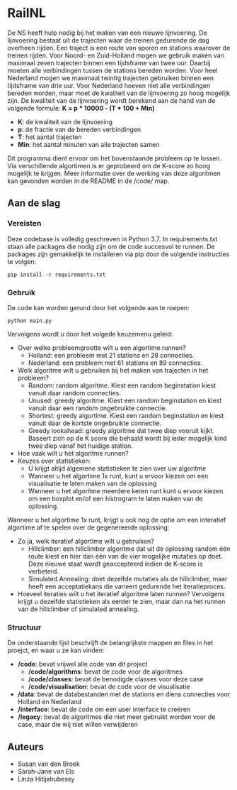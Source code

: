 # RailNL 
De NS heeft hulp nodig bij het maken van een nieuwe lijnvoering. De lijnvoering bestaat uit de trajecten waar de treinen gedurende de dag overheen rijden. Een traject is een route van sporen en stations waarover de treinen rijden. 
Voor Noord- en Zuid-Holland mogen we gebruik maken van maximaal zeven trajecten binnen een tijdsframe van twee uur. Daarbij moeten alle verbindingen tussen de stations bereden worden. 
Voor heel Nederland mogen we maximaal twintig trajecten gebruiken binnen een tijdsframe van drie uur. Voor Nederland hoeven niet alle verbindingen bereden worden, maar moet de kwaliteit van de lijnvoering zo hoog mogelijk zijn. 
De kwaliteit van de lijnvoering wordt berekend aan de hand van de volgende formule: 
**K = p * 10000 - (T * 100 + Min)**
- **K**: de kwaliteit van de lijnvoering 
- **p**: de fractie van de bereden verbindingen
- **T**: het aantal trajecten 
- **Min**: het aantal minuten van alle trajecten samen

Dit programma dient ervoor om het bovenstaande probleem op te lossen. Via verschillende algortimen is er geprobeerd om de K-score zo hoog mogelijk te krijgen. Meer informatie over de werking van deze algoritmen kan gevonden worden in de README in de /code/ map.

## Aan de slag
### Vereisten
Deze codebase is volledig geschreven in Python 3.7. In requirements.txt staan alle packages die nodig zijn om de code succesvol te runnen. De packages zijn gemakkelijk te installeren via pip door de volgende instructies te volgen:

```
pip install -r requirements.txt
```
### Gebruik
De code kan worden gerund door het volgende aan te roepen:
```
python main.py
```
Vervolgens wordt u door het volgede keuzemenu geleid:
* Over welke probleemgrootte wilt u een algortime runnen?
  * Holland: een probleem met 21 stations en 28 connecties.
  * Nederland: een probleem met 61 stations en 89 connecties.
* Welk algoritme wilt u gebruiken bij het maken van trajecten in het probleem?
  * Random: random algoritme. Kiest een random beginstation kiest vanuit daar random connecties.
  * Unused: greedy algoritme. Kiest een random beginstation en kiest vanuit daar een random ongebruikte connectie.
  * Shortest: greedy algortime. Kiest een random beginstation en kiest vanuit daar de kortste ongebruikte connectie.
  * Greedy lookahead: greedy algoritme dat twee diep vooruit kijkt. Baseert zich op de K score die behaald wordt bij ieder mogelijk kind twee diep vanaf het huidige station.
* Hoe vaak wilt u het algoritme runnen?
* Keuzes over statistieken:
  * U krijgt altijd algemene statistieken te zien over uw algoritme
  * Wanneer u het algortime 1x runt, kunt u ervoor kiezen om een visualisatie te laten maken van de oplossing
  * Wanneer u het algoritme meerdere keren runt kunt u ervoor kiezen om een boxplot en/of een histrogram te laten maken van de oplossing.
  
Wanneer u het algortime 1x runt, krijgt u ook nog de optie om een interatief algortime af te spelen over de gegenereerde oplossing:
* Zo ja, welk iteratief algortime wilt u gebruiken?
  * Hillclimber: een hillclimber algoritme dat uit de oplossing random één route kiest en hier dan één van de vier mogelijke mutaties op doet. Deze nieuwe staat wordt geaccepteerd indien de K-score is verbeterd.
  * Simulated Annealing: doet dezelfde mutaties als de hillclimber, maar heeft een acceptatiekans die varieert gedurende het iteratieproces.
* Hoeveel iteraties wilt u het iteratief algoritme laten runnen?
Vervolgens krijgt u dezelfde statistieken als eerder te zien, maar dan na het runnen van de hillclimber of simulated annealing.

### Structuur
De onderstaande lijst beschrijft de belangrijkste mappen en files in het proejct, en waar u ze kan vinden:
- **/code**: bevat vrijwel alle code van dit project
    - **/code/algorithms**: bevat de code voor de algoritmes
    - **/code/classes**: bevat de benodigde classes voor deze case
    - **/code/visualisation**: bevat de code voor de visualisatie
- **/data**: bevat de databestanden met de stations en diens connecties voor Holland en Nederland
- **/interface**: bevat de code om een user interface te creëren
- **/legacy**: bevat de algoritmes die niet meer gebruikt worden voor de case, maar die wij niet willen verwijderen


## Auteurs
- Susan van den Broek
- Sarah-Jane van Els
- Linza Hitijahubessy
